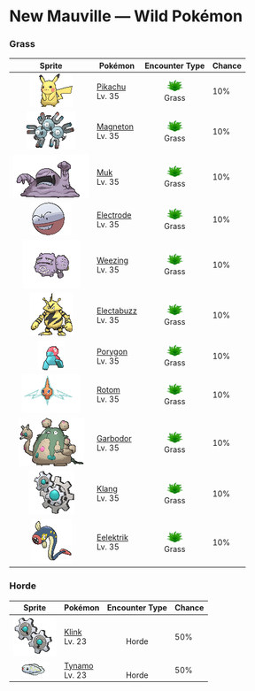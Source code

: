 # New Mauville — Wild Pokémon

### Grass

| Sprite | Pokémon | Encounter Type | Chance |
|:------:|---------|:--------------:|--------|
| ![Pikachu](../../assets/sprites/pikachu/front.gif "Pikachu: This Pokémon has electricity-storing pouches on its cheeks. These appear to become electrically charged during the night while Pikachu sleeps. It occasionally discharges electricity when it is dozy after waking up.") | [Pikachu](../../pokemon/pikachu.md/)<br>Lv. 35 | ![Grass](../../assets/encounter_types/grass.png "Grass")<br>Grass | 10% |
| ![Magneton](../../assets/sprites/magneton/front.gif "Magneton: Magneton emits a powerful magnetic force that is fatal to electronics and precision instruments. Because of this, it is said that some towns warn people to keep this Pokémon inside a Poké Ball.") | [Magneton](../../pokemon/magneton.md/)<br>Lv. 35 | ![Grass](../../assets/encounter_types/grass.png "Grass")<br>Grass | 10% |
| ![Muk](../../assets/sprites/muk/front.gif "Muk: This Pokémon’s favorite food is anything that is repugnantly filthy. In dirty towns where people think nothing of throwing away litter on the streets, Muk are certain to gather.") | [Muk](../../pokemon/muk.md/)<br>Lv. 35 | ![Grass](../../assets/encounter_types/grass.png "Grass")<br>Grass | 10% |
| ![Electrode](../../assets/sprites/electrode/front.gif "Electrode: One of Electrode’s characteristics is its attraction to electricity. It is a problematical Pokémon that congregates mostly at electrical power plants to feed on electricity that has just been generated.") | [Electrode](../../pokemon/electrode.md/)<br>Lv. 35 | ![Grass](../../assets/encounter_types/grass.png "Grass")<br>Grass | 10% |
| ![Weezing](../../assets/sprites/weezing/front.gif "Weezing: Weezing alternately shrinks and inflates its twin bodies to mix together toxic gases inside. The more the gases are mixed, the more powerful the toxins become. The Pokémon also becomes more putrid.") | [Weezing](../../pokemon/weezing.md/)<br>Lv. 35 | ![Grass](../../assets/encounter_types/grass.png "Grass")<br>Grass | 10% |
| ![Electabuzz](../../assets/sprites/electabuzz/front.gif "Electabuzz: When a storm arrives, gangs of this Pokémon compete with each other to scale heights that are likely to be stricken by lightning bolts. Some towns use Electabuzz in place of lightning rods.") | [Electabuzz](../../pokemon/electabuzz.md/)<br>Lv. 35 | ![Grass](../../assets/encounter_types/grass.png "Grass")<br>Grass | 10% |
| ![Porygon](../../assets/sprites/porygon/front.gif "Porygon: Porygon is capable of reverting itself entirely back to program data and entering cyberspace. This Pokémon is copy protected so it cannot be duplicated by copying.") | [Porygon](../../pokemon/porygon.md/)<br>Lv. 35 | ![Grass](../../assets/encounter_types/grass.png "Grass")<br>Grass | 10% |
| ![Rotom](../../assets/sprites/rotom/front.gif "Rotom: Its body is composed of plasma. It is known to infiltrate electronic devices and wreak havoc.") | [Rotom](../../pokemon/rotom.md/)<br>Lv. 35 | ![Grass](../../assets/encounter_types/grass.png "Grass")<br>Grass | 10% |
| ![Garbodor](../../assets/sprites/garbodor/front.gif "Garbodor: Consuming garbage makes new kinds of poison gases and liquids inside their bodies.") | [Garbodor](../../pokemon/garbodor.md/)<br>Lv. 35 | ![Grass](../../assets/encounter_types/grass.png "Grass")<br>Grass | 10% |
| ![Klang](../../assets/sprites/klang/front.gif "Klang: A minigear and big gear comprise its body. If the minigear it launches at a foe doesn’t return, it will die.") | [Klang](../../pokemon/klang.md/)<br>Lv. 35 | ![Grass](../../assets/encounter_types/grass.png "Grass")<br>Grass | 10% |
| ![Eelektrik](../../assets/sprites/eelektrik/front.gif "Eelektrik: These Pokémon have a big appetite. When they spot their prey, they attack it and paralyze it with electricity.") | [Eelektrik](../../pokemon/eelektrik.md/)<br>Lv. 35 | ![Grass](../../assets/encounter_types/grass.png "Grass")<br>Grass | 10% |

### Horde

| Sprite | Pokémon | Encounter Type | Chance |
|:------:|---------|:--------------:|--------|
| ![Klink](../../assets/sprites/klink/front.gif "Klink: The two minigears that mesh together are predetermined. Each will rebound from other minigears without meshing.") | [Klink](../../pokemon/klink.md/)<br>Lv. 23 | ![Horde](../../assets/encounter_types/horde.png "Horde")<br>Horde | 50% |
| ![Tynamo](../../assets/sprites/tynamo/front.gif "Tynamo: One alone can emit only a trickle of electricity, so a group of them gathers to unleash a powerful electric shock.") | [Tynamo](../../pokemon/tynamo.md/)<br>Lv. 23 | ![Horde](../../assets/encounter_types/horde.png "Horde")<br>Horde | 50% |

